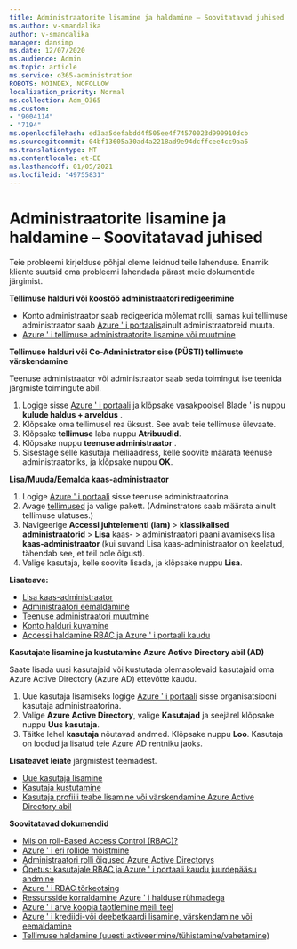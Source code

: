 ```yaml
---
title: Administraatorite lisamine ja haldamine – Soovitatavad juhised
ms.author: v-smandalika
author: v-smandalika
manager: dansimp
ms.date: 12/07/2020
ms.audience: Admin
ms.topic: article
ms.service: o365-administration
ROBOTS: NOINDEX, NOFOLLOW
localization_priority: Normal
ms.collection: Adm_O365
ms.custom:
- "9004114"
- "7194"
ms.openlocfilehash: ed3aa5defabdd4f505ee4f74570023d990910dcb
ms.sourcegitcommit: 04bf13605a30ad4a2218ad9e94dcffcee4cc9aa6
ms.translationtype: MT
ms.contentlocale: et-EE
ms.lasthandoff: 01/05/2021
ms.locfileid: "49755831"
---
```

# <a name="how-to-add-and-manage-administrators---recommended-steps"></a>Administraatorite lisamine ja haldamine – Soovitatavad juhised

Teie probleemi kirjelduse põhjal oleme leidnud teile lahenduse. Enamik kliente suutsid oma probleemi lahendada pärast meie dokumentide järgimist.

**Tellimuse halduri või koostöö administraatori redigeerimine**

- Konto administraator saab redigeerida mõlemat rolli, samas kui tellimuse administraator saab [Azure ' i portaalis](https://ms.portal.azure.com/#home)ainult administraatoreid muuta.
- [Azure ' i tellimuse administraatorite lisamine või muutmine](https://docs.microsoft.com/azure/cost-management-billing/manage/add-change-subscription-administrator)

**Tellimuse halduri või Co-Administrator sise (PÜSTI) tellimuste värskendamine**

Teenuse administraator või administraator saab seda toimingut ise teenida järgmiste toimingute abil.

1. Logige sisse [Azure ' i portaali](https://ms.portal.azure.com/#home) ja klõpsake vasakpoolsel Blade ' is nuppu **kulude haldus + arveldus** .
2. Klõpsake oma tellimusel rea üksust. See avab teie tellimuse ülevaate.
3. Klõpsake **tellimuse** laba nuppu **Atribuudid**. 
4. Klõpsake nuppu **teenuse administraator** .
5. Sisestage selle kasutaja meiliaadress, kelle soovite määrata teenuse administraatoriks, ja klõpsake nuppu **OK**.

**Lisa/Muuda/Eemalda kaas-administraator**

1. Logige [Azure ' i portaali](https://ms.portal.azure.com/#home) sisse teenuse administraatorina.
2. Avage [tellimused](https://ms.portal.azure.com/#blade/Microsoft_Azure_Billing/SubscriptionsBlade) ja valige pakett. (Adminstrators saab määrata ainult tellimuse ulatuses.)
3. Navigeerige **Accessi juhtelementi (iam)**  >  **klassikalised administraatorid**  >  **Lisa** kaas-  >  administraatori paani avamiseks lisa  **kaas-administraator** (kui suvand Lisa kaas-administraator on keelatud, tähendab see, et teil pole õigust).
4. Valige kasutaja, kelle soovite lisada, ja klõpsake nuppu **Lisa**.

**Lisateave:**
- [Lisa kaas-administraator](https://docs.microsoft.com/azure/role-based-access-control/classic-administrators)
- [Administraatori eemaldamine](https://docs.microsoft.com/azure/role-based-access-control/classic-administrators)
- [Teenuse administraatori muutmine](https://docs.microsoft.com/azure/role-based-access-control/classic-administrators)
- [Konto halduri kuvamine](https://docs.microsoft.com/azure/role-based-access-control/classic-administrators)
- [Accessi haldamine RBAC ja Azure ' i portaali kaudu](https://docs.microsoft.com/azure/role-based-access-control/role-assignments-portal)

**Kasutajate lisamine ja kustutamine Azure Active Directory abil (AD)**

Saate lisada uusi kasutajaid või kustutada olemasolevaid kasutajaid oma Azure Active Directory (Azure AD) ettevõtte kaudu.

1. Uue kasutaja lisamiseks logige [Azure ' i portaali](https://ms.portal.azure.com/#home) sisse organisatsiooni kasutaja administraatorina.
2. Valige **Azure Active Directory**, valige **Kasutajad** ja seejärel klõpsake nuppu **Uus kasutaja**.
3. Täitke lehel **kasutaja** nõutavad andmed. Klõpsake nuppu **Loo**. Kasutaja on loodud ja lisatud teie Azure AD rentniku jaoks.

**Lisateavet leiate** järgmistest teemadest.

- [Uue kasutaja lisamine](https://docs.microsoft.com/azure/active-directory/fundamentals/add-users-azure-active-directory)
- [Kasutaja kustutamine](https://docs.microsoft.com/azure/active-directory/fundamentals/add-users-azure-active-directory)
- [Kasutaja profiili teabe lisamine või värskendamine Azure Active Directory abil](https://docs.microsoft.com/azure/active-directory/fundamentals/active-directory-users-profile-azure-portal)

**Soovitatavad dokumendid**

- [Mis on roll-Based Access Control (RBAC)?](https://docs.microsoft.com/azure/role-based-access-control/overview)
- [Azure ' i eri rollide mõistmine](https://docs.microsoft.com/azure/role-based-access-control/rbac-and-directory-admin-roles)
- [Administraatori rolli õigused Azure Active Directorys](https://docs.microsoft.com/azure/active-directory/roles/permissions-reference)
- [Õpetus: kasutajale RBAC ja Azure ' i portaali kaudu juurdepääsu andmine](https://docs.microsoft.com/azure/role-based-access-control/quickstart-assign-role-user-portal)
- [Azure ' i RBAC tõrkeotsing](https://docs.microsoft.com/azure/role-based-access-control/troubleshooting)
- [Ressursside korraldamine Azure ' i halduse rühmadega](https://docs.microsoft.com/azure/governance/management-groups/overview)
- [Azure ' i arve koopia taotlemine meili teel](https://azure.microsoft.com/en-us/blog/azure-email-invoices/)
- [Azure ' i krediidi-või deebetkaardi lisamine, värskendamine või eemaldamine](https://docs.microsoft.com/azure/cost-management-billing/manage/change-credit-card)
- [Tellimuse haldamine (uuesti aktiveerimine/tühistamine/vahetamine)](https://docs.microsoft.com/azure/cost-management-billing/manage/subscription-disabled)



